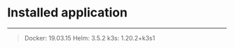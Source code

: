 # Installed application 
***                     
> Docker: 19.03.15
> Helm: 3.5.2
> k3s: 1.20.2+k3s1
